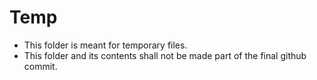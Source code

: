 # Temp

- This folder is meant for temporary files.
- This folder and its contents shall not be made part of the final github commit.
